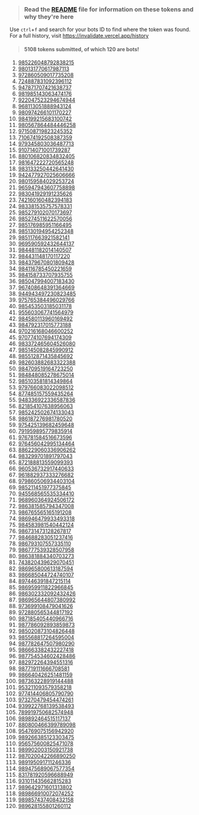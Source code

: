 >### Read the [README](https://github.com/SammyWhamy/invalidate-tokens/blob/main/README.md) file for information on these tokens and why they're here
Use `ctrl`+`f` and search for your bots ID to find where the token was found.  
 For a full history, visit https://invalidate.vercel.app/history  
>#### 5108 tokens submitted, of which 120 are bots!
  
1. [985226048792838215](https://invalidate.vercel.app/history/id/985226048792838215)
2. [980131770617987113](https://invalidate.vercel.app/history/id/980131770617987113)
3. [972860509017735208](https://invalidate.vercel.app/history/id/972860509017735208)
4. [724887831092396112](https://invalidate.vercel.app/history/id/724887831092396112)
5. [947871707421638737](https://invalidate.vercel.app/history/id/947871707421638737)
6. [981985143063474176](https://invalidate.vercel.app/history/id/981985143063474176)
7. [922047523294674944](https://invalidate.vercel.app/history/id/922047523294674944)
8. [968113051888943124](https://invalidate.vercel.app/history/id/968113051888943124)
9. [980974266101170227](https://invalidate.vercel.app/history/id/980974266101170227)
10. [984199215683100742](https://invalidate.vercel.app/history/id/984199215683100742)
11. [980567864484446258](https://invalidate.vercel.app/history/id/980567864484446258)
12. [971508719823245352](https://invalidate.vercel.app/history/id/971508719823245352)
13. [710674192508387359](https://invalidate.vercel.app/history/id/710674192508387359)
14. [979345803036487713](https://invalidate.vercel.app/history/id/979345803036487713)
15. [910714071001739287](https://invalidate.vercel.app/history/id/910714071001739287)
16. [880106820834832405](https://invalidate.vercel.app/history/id/880106820834832405)
17. [981647222720565248](https://invalidate.vercel.app/history/id/981647222720565248)
18. [983133250442641430](https://invalidate.vercel.app/history/id/983133250442641430)
19. [942477927025606666](https://invalidate.vercel.app/history/id/942477927025606666)
20. [980159584029253724](https://invalidate.vercel.app/history/id/980159584029253724)
21. [965947943607758898](https://invalidate.vercel.app/history/id/965947943607758898)
22. [983041929191235626](https://invalidate.vercel.app/history/id/983041929191235626)
23. [742160160482394183](https://invalidate.vercel.app/history/id/742160160482394183)
24. [983381535757578331](https://invalidate.vercel.app/history/id/983381535757578331)
25. [985279102070173697](https://invalidate.vercel.app/history/id/985279102070173697)
26. [985274511622570056](https://invalidate.vercel.app/history/id/985274511622570056)
27. [985176985951166495](https://invalidate.vercel.app/history/id/985176985951166495)
28. [985130194954252348](https://invalidate.vercel.app/history/id/985130194954252348)
29. [985117663921582141](https://invalidate.vercel.app/history/id/985117663921582141)
30. [969590592432644137](https://invalidate.vercel.app/history/id/969590592432644137)
31. [984481182014140507](https://invalidate.vercel.app/history/id/984481182014140507)
32. [984431148170117220](https://invalidate.vercel.app/history/id/984431148170117220)
33. [984379670801809428](https://invalidate.vercel.app/history/id/984379670801809428)
34. [984116785450221659](https://invalidate.vercel.app/history/id/984116785450221659)
35. [984158733707935755](https://invalidate.vercel.app/history/id/984158733707935755)
36. [985047994007183430](https://invalidate.vercel.app/history/id/985047994007183430)
37. [967408648391364669](https://invalidate.vercel.app/history/id/967408648391364669)
38. [944943497230823485](https://invalidate.vercel.app/history/id/944943497230823485)
39. [975765384496029766](https://invalidate.vercel.app/history/id/975765384496029766)
40. [985453503185031178](https://invalidate.vercel.app/history/id/985453503185031178)
41. [955603067741564979](https://invalidate.vercel.app/history/id/955603067741564979)
42. [984580113960169492](https://invalidate.vercel.app/history/id/984580113960169492)
43. [984792317015773188](https://invalidate.vercel.app/history/id/984792317015773188)
44. [970216168046600252](https://invalidate.vercel.app/history/id/970216168046600252)
45. [970774107694174309](https://invalidate.vercel.app/history/id/970774107694174309)
46. [983372465604526080](https://invalidate.vercel.app/history/id/983372465604526080)
47. [985145082845990912](https://invalidate.vercel.app/history/id/985145082845990912)
48. [985512871435845692](https://invalidate.vercel.app/history/id/985512871435845692)
49. [982603882683322388](https://invalidate.vercel.app/history/id/982603882683322388)
50. [984709519164723250](https://invalidate.vercel.app/history/id/984709519164723250)
51. [984848085278675014](https://invalidate.vercel.app/history/id/984848085278675014)
52. [985103581814349864](https://invalidate.vercel.app/history/id/985103581814349864)
53. [979766083022098512](https://invalidate.vercel.app/history/id/979766083022098512)
54. [877485157559435264](https://invalidate.vercel.app/history/id/877485157559435264)
55. [948336922336587836](https://invalidate.vercel.app/history/id/948336922336587836)
56. [821854107638956063](https://invalidate.vercel.app/history/id/821854107638956063)
57. [985242502674133043](https://invalidate.vercel.app/history/id/985242502674133043)
58. [986187276981780520](https://invalidate.vercel.app/history/id/986187276981780520)
59. [975425139682459648](https://invalidate.vercel.app/history/id/975425139682459648)
60. [791959895779835914](https://invalidate.vercel.app/history/id/791959895779835914)
61. [976781584516673596](https://invalidate.vercel.app/history/id/976781584516673596)
62. [976456042995134464](https://invalidate.vercel.app/history/id/976456042995134464)
63. [886229060336906262](https://invalidate.vercel.app/history/id/886229060336906262)
64. [983299701891797043](https://invalidate.vercel.app/history/id/983299701891797043)
65. [872188813559099393](https://invalidate.vercel.app/history/id/872188813559099393)
66. [960536732917440633](https://invalidate.vercel.app/history/id/960536732917440633)
67. [961882937333276682](https://invalidate.vercel.app/history/id/961882937333276682)
68. [979860506934403104](https://invalidate.vercel.app/history/id/979860506934403104)
69. [985211451977375845](https://invalidate.vercel.app/history/id/985211451977375845)
70. [945568565535334410](https://invalidate.vercel.app/history/id/945568565535334410)
71. [968960364924506172](https://invalidate.vercel.app/history/id/968960364924506172)
72. [986381585794347008](https://invalidate.vercel.app/history/id/986381585794347008)
73. [986765565165191208](https://invalidate.vercel.app/history/id/986765565165191208)
74. [986946479933493318](https://invalidate.vercel.app/history/id/986946479933493318)
75. [984583981540442124](https://invalidate.vercel.app/history/id/984583981540442124)
76. [986731473128267817](https://invalidate.vercel.app/history/id/986731473128267817)
77. [984688283051237416](https://invalidate.vercel.app/history/id/984688283051237416)
78. [986793107557335110](https://invalidate.vercel.app/history/id/986793107557335110)
79. [986777539328507958](https://invalidate.vercel.app/history/id/986777539328507958)
80. [986381884340703273](https://invalidate.vercel.app/history/id/986381884340703273)
81. [743820439629070451](https://invalidate.vercel.app/history/id/743820439629070451)
82. [986965800613187594](https://invalidate.vercel.app/history/id/986965800613187594)
83. [986685044724740107](https://invalidate.vercel.app/history/id/986685044724740107)
84. [897446391847215114](https://invalidate.vercel.app/history/id/897446391847215114)
85. [986959911822966845](https://invalidate.vercel.app/history/id/986959911822966845)
86. [986302332092432426](https://invalidate.vercel.app/history/id/986302332092432426)
87. [986965644807380992](https://invalidate.vercel.app/history/id/986965644807380992)
88. [973699108479041626](https://invalidate.vercel.app/history/id/973699108479041626)
89. [972880565344817192](https://invalidate.vercel.app/history/id/972880565344817192)
90. [987185405440966716](https://invalidate.vercel.app/history/id/987185405440966716)
91. [987786092893859873](https://invalidate.vercel.app/history/id/987786092893859873)
92. [985020873104826448](https://invalidate.vercel.app/history/id/985020873104826448)
93. [985568817264595004](https://invalidate.vercel.app/history/id/985568817264595004)
94. [987782647507980290](https://invalidate.vercel.app/history/id/987782647507980290)
95. [986663382432227418](https://invalidate.vercel.app/history/id/986663382432227418)
96. [987754534602428486](https://invalidate.vercel.app/history/id/987754534602428486)
97. [882972264394551316](https://invalidate.vercel.app/history/id/882972264394551316)
98. [987719111666708581](https://invalidate.vercel.app/history/id/987719111666708581)
99. [986640426251481159](https://invalidate.vercel.app/history/id/986640426251481159)
100. [987363228919144488](https://invalidate.vercel.app/history/id/987363228919144488)
101. [953211093579358218](https://invalidate.vercel.app/history/id/953211093579358218)
102. [977414406805790790](https://invalidate.vercel.app/history/id/977414406805790790)
103. [973270479454474261](https://invalidate.vercel.app/history/id/973270479454474261)
104. [939922768139538493](https://invalidate.vercel.app/history/id/939922768139538493)
105. [789919750682574948](https://invalidate.vercel.app/history/id/789919750682574948)
106. [989892464515117137](https://invalidate.vercel.app/history/id/989892464515117137)
107. [880800466399789098](https://invalidate.vercel.app/history/id/880800466399789098)
108. [954769075156942920](https://invalidate.vercel.app/history/id/954769075156942920)
109. [989266385123303475](https://invalidate.vercel.app/history/id/989266385123303475)
110. [956575600825471078](https://invalidate.vercel.app/history/id/956575600825471078)
111. [989902003150921738](https://invalidate.vercel.app/history/id/989902003150921738)
112. [987020042266890250](https://invalidate.vercel.app/history/id/987020042266890250)
113. [989195091711246336](https://invalidate.vercel.app/history/id/989195091711246336)
114. [989475689067577354](https://invalidate.vercel.app/history/id/989475689067577354)
115. [831781920596688949](https://invalidate.vercel.app/history/id/831781920596688949)
116. [931011435662815283](https://invalidate.vercel.app/history/id/931011435662815283)
117. [989642971601313802](https://invalidate.vercel.app/history/id/989642971601313802)
118. [989866910072074252](https://invalidate.vercel.app/history/id/989866910072074252)
119. [989857437408432158](https://invalidate.vercel.app/history/id/989857437408432158)
120. [989628155801260112](https://invalidate.vercel.app/history/id/989628155801260112)
  <!--
OTg1MjI2MDQ4NzkyODM4MjE1.G0atu5.Wp3lfUdh7O2CuqrlLBsnoFX5GwgrcO1EaFUpgo
OTgwMTMxNzcwNjE3OTg3MTEz.GI_8qR.PFspE9q9MHp1VH9j_Tkb8R_j4WHj_WfIf80L4M
OTcyODYwNTA5MDE3NzM1MjA4.G5g5YN.89nbJd1P1AuGp_LbAtyjKTVKDkozcktWwaHIuk
NzI0ODg3ODMxMDkyMzk2MTEy.XvGuZg.QEB7yO6leY96LjTTRwBZdP3lABw
OTQ3ODcxNzA3NDIxNjM4NzM3.GRhgt8.7W-AJFldUXTT1WXpm6w-C3NToJr8Bz4ehuDlXA
OTgxOTg1MTQzMDYzNDc0MTc2.GSU4kD.9bTjMExwtYvaDBIb2Vkxc_ooc-qWmkUcDigElI
ODc5NDAwNjgzOTk5MjE1Njk2.YSPLvw.fRGQrHAwcaKEsMzoTDYKIOWcTY4
OTUwNTgyNjEyNDQ2MDI3ODA3.YibBwQ.qVSZRN-aJLY5Fox4bNKvbFoO7k0
OTUzMjczNjQ5MTIzNzA4OTY4.YjCLoQ.6FoQU4JrGTUQoJ9XEDgHvQxl1Ek
OTU3NDYyMjUyNzM3NDE3MjE3.Yj_Otw.OtGqykJLXRHNXJO4khlsntg28gs
OTU3NDY5ODk3MzI2MTk4Nzk1.Yj_Qng.SWOhZOH5xwDNYDhuXaZbMpa4hcc
OTUwNDIxOTcwMDQ0OTg1MzY0.YiYr1g.2P8yNqSnzgvtON4pscpAvtJwoFQ
OTIyMDQ3NTIzMjk0Njc0OTQ0.Yb7xrA.E2HESebJbjl13x8mgKUsnfkJwDs
OTY4MTEzMDUxODg4OTQzMTI0.YmaHig.nyi7MstNpcntxuAX7PrJYvQR9Cs
OTgwOTc0MjY2MTAxMTcwMjI3.GW8U1n.9rXvhx_aWSjnnUmU2INm6w12inJR1jYaZ2rWJE
OTg0MTk5MjE1NjgzMTAwNzQy.GAFhrW.mTysU8Jy9loXSOAeYzQ5L7CE9iXgN7ZUD37nso
OTgwNTY3ODY0NDg0NDQ2MjU4.GDFa3q._tcbN3G4YoUwimWsEpfYt2uelQp8gDKW4Gnzcw
OTcxNTA4NzE5ODIzMjQ1MzUy.Gt1yfz.k1_vdXwS6ZElwwPXRAO_fshNHMLEt_l8Iiz1ik
NzEwNjc0MTkyNTA4Mzg3MzU5.Xr346w.7PPGPWekA9Kq7b532X3Fn9J5gZQ
OTc5MzQ1ODAzMDM2NDg3NzEz.GRM5Jw.mMDy0WWYsD6Rb5VXy7h2jWWIiPTunn1g_vNAOs
OTEwNzE0MDcxMDAxNzM5Mjg3.GEnbWy.9yAHWk-LtFc5h1f5_dQqorVSkGX3z9RhLlVO9A
ODgwMTA2ODIwODM0ODMyNDA1.YSZdWQ.NfwZ3d94D80AKG-Zfxb8gt_1nvI
OTgxNjQ3MjIyNzIwNTY1MjQ4.GCDigd.IVOjaWOwJCwdkBHk7xKi8cfORIVF9iyNyv1RFU
OTgzMTMzMjUwNDQyNjQxNDMw.GRQsp5.G26x6l_Dn5RqpU8ocH0JiOd0sffT_X2lBBlw04
OTQyNDc3OTI3MDI1NjA2NjY2.YglE-A.DOD1SlAxTa5MtftzuqKdO2jZSjg
OTgwMTU5NTg0MDI5MjUzNzI0.GKzXAv._N58c3c04xx3Z7TtSwMyAixm_kTnluyyritc8Q
OTY1OTQ3OTQzNjA3NzU4ODk4.GXhPy0.GEtYRianS9jVnqUqyFDvQNbUh3aak_45wKkwXY
OTgzMDQxOTI5MTkxMjM1NjI2.GXinm2.yT9hIeZ55x_z071nZN_1bRm7qjCz-gWdZH3EN8
NzQyMTYwMTYwNDgyMzk0MTgz.GRLXPM.vxA5x8-3HKSzHpAlmzQopDFHr53q-JRNYPTMAI
OTgzMzgxNTM1NzU3NTc4MzMx.GEsEDz.7IP4gbP4JgFReplm6r0BAWzFud9KidXXkDgZUU
OTg1Mjc5MTAyMDcwMTczNjk3.GvfqFa.eIzq7glZOQxbXrWTiz2y9id7PPGs9rx7KYAH2s
OTg1Mjc0NTExNjIyNTcwMDU2.GBenah.F4kJ8PiHbDYA48SrCRbq--NFEd7lUU5l8o1fyE
OTg1MTc2OTg1OTUxMTY2NDk1.GAikbo.MBKahY17JUkmO44q5scATpDRUb7ddmB1H_Hgh8
OTg1MTMwMTk0OTU0MjUyMzQ4.Gz6XLy.mtESgRNGLHhr-WZ3xWCrcAkEiq_c4stqjNRdzI
OTg1MTE3NjYzOTIxNTgyMTQx.GkEBen.MVNGcGRC7Xn5C0fP1egvwtK0wtHGKbxTd9IAfk
OTY5NTkwNTkyNDMyNjQ0MTM3.Ymvnmw.YnTcMkZCtPghQ7hry-tGygD4rYY
OTg0NDgxMTgyMDE0MTQwNTA3.GGSw2K.LAY15-z4ulovRc7Mmo9jev1ZoII9tYxgM0QgEQ
OTg0NDMxMTQ4MTcwMTE3MjIw.Gx_uMm.gDmqcXmQvgyoa8lb0TUS1qZirOtCOTs50pb9y4
OTg0Mzc5NjcwODAxODA5NDI4.GD68Ou.G5cMIXfP95ZuKXRSWYj1qu2H5GW5KRu3CwpycQ
OTg0MTE2Nzg1NDUwMjIxNjU5.GMgv8W.YmeFDcBu4tU49Dmg7Xz8WcJrQhc7XDIDaEE7Ts
OTg0MTU4NzMzNzA3OTM1NzU1.GdUidD.0VTqi-ygV04jB7uenY8-yk3UbTUgM5rz7QQu7M
OTg1MDQ3OTk0MDA3MTgzNDMw.GKi75Z.BuEyqsh1CiylF6n4l6hh7SaJexSCLUig79vSvE
OTY3NDA4NjQ4MzkxMzY0NjY5.YmP3gw.nIvD3Y_bJfN3g6LpqUf2JefBOtE
OTQ0OTQzNDk3MjMwODIzNDg1.YhI9NQ.y_Y81PaGBge4gPmkmW7hEOqx9gA
OTc1NzY1Mzg0NDk2MDI5NzY2.G4tt86.altKnd6bQ8-WH3gGxFK2uXel29qCBfHhhfWTJA
OTg1NDUzNTAzMTg1MDMxMTc4.Ghoqxs.pGRjDs_ajVeNarOrk6WDCGigis1KPQM8HNax7E
OTU1NjAzMDY3NzQxNTY0OTc5.YjkEtQ.IRCaDrd3I1BxDscaPCHgca5koPI
OTg0NTgwMTEzOTYwMTY5NDky.GBzOSJ.OCgRpecPV5A7wGbu8-HVFhnGjUGmfbI06ydDzQ
OTg0NzkyMzE3MDE1NzczMTg4.G0ThZu.GpH9d-7JQ0imI2qRocQlSz8K9rvuuY_UJE_unc
OTcwMjE2MTY4MDQ2NjAwMjUy.G7JKU3.G4GKHXigPPG2LrOzepzA2_f5qe_pNF_B9TMZB4
OTcwNzc0MTA3Njk0MTc0MzA5.Giq8rB.d7Q6G36DqKcJl2Zk6VwwPkQ2FQz3T0bS9fde4E
OTgzMzcyNDY1NjA0NTI2MDgw.G_fF-q.Ueku9uSUuMkLQiyMX3lGH-Wris5Ks9xvrA-6lM
OTg1MTQ1MDgyODQ1OTkwOTEy.GJu4U6.YoHTs6dCfHrpawlAseejovHN0Pfj47nO-anM7Y
OTg1NTEyODcxNDM1ODQ1Njky.GVO1HG.ResevSTSBm5GP3HvGVo4JWnzq5IwBy8jnJJtRU
OTgyNjAzODgyNjgzMzIyMzg4.GJJEyC.60dNlxU9u8p6uTDUA7UFPDzWV0CjKmIx39EFRg
OTg0NzA5NTE5MTY0NzIzMjUw.GCPvqh.MSs7TiJOXaaFQTK4ETQrqoxBkj1idzglgHDZ7M
OTg0ODQ4MDg1Mjc4Njc1MDE0.GwYWJY.8bIklxJ1MP7JFxj2p7ZiHXI7WAX_iO7P8qAzZw
OTg1MTAzNTgxODE0MzQ5ODY0.GI_N5G.DChrrbAhPBKHVYgnIDZ-drw9QVRW1i6Mxl0TiY
OTc5NzY2MDgzMDIyMDk4NTEy.GGEwN7.xKAr1e5Exxn5v55coWvb2Q1KpjzVHZ5gE5Nr3I
ODc3NDg1MTU3NTU5NDM1MjY0.YSNsKw.1OdTrw9FFQxTPn50Yrmcjtr5pCk
OTQ4MzM2OTIyMzM2NTg3ODM2.GTW4Jq.Kv9vhrTiScbFf_POWmd3bmKqD_T_y27jlQHoJ4
ODIxODU0MTA3NjM4OTU2MDYz.YFJ3uw.og3PSTNCCDeP3bsi8pM7oBDVj-E
OTg1MjQyNTAyNjc0MTMzMDQz.Gtowfn.pNUh7Bx_bg_BmsHhSpx0x0ZTAkEYWeacXud6zM
OTg2MTg3Mjc2OTgxNzgwNTIw.GSkhSW.ZT1Fq7orG7uI3LXdedvZ0SKuVzDkU-_zSh3_kc
OTc1NDI1MTM5NjgyNDU5NjQ4.G_NmXf.NtoSXLXQ89qvNO6IwvcK2HSzK4lbFcHSAvRm8o
NzkxOTU5ODk1Nzc5ODM1OTE0.GmlQI2.rQXrHLkipz98hJjZJIxdwtQKhIEHoOTOJh3v0g
OTc2NzgxNTg0NTE2NjczNTk2.G3wcNl.5wJPV5KznSoY8AVMn8NFimKU0OHUVyDfMJ1VDo
OTc2NDU2MDQyOTk1MTM0NDY0.GtmLFr.T7EcfaJUXKIr1dw7lEUaUmIxKvUpImUWgvHkrk
ODg2MjI5MDYwMzM2OTA2MjYy.YTyjIQ.iMMGfUr-71BELetfqYUVtxQuSoE
OTgzMjk5NzAxODkxNzk3MDQz.G3JPFl.q90MXd9ZD-BWdvQG1BZSIz5O4X87hyIoyT3j1k
ODcyMTg4ODEzNTU5MDk5Mzkz.Gcw45q.aiVuHuTVeVuNoqkWf1WUAHYryOWftyU0SIggFc
OTYwNTM2NzMyOTE3NDQwNjMz.GjDXVF.369kqKDYJcgXOdVT2QhRhUnimMbuxOdSXP3YK0
OTYxODgyOTM3MzMzMjc2Njgy.Yk_dSw.BZBvWcUORsqoKP0WHVczVa7SVik
OTc5ODYwNTA2OTM0NDAzMTA0.G7oZmU.dfoeSwy7KtfFcYzCP2WZ_yjnDHJabQTCo67ESM
OTg1MjExNDUxOTc3Mzc1ODQ1.GCMV0r.6YXn7p7Ftoq_H004Y6vXx_H8KUZRnIP88MTYaM
OTQ1NTY4NTY1NTM1MzM0NDEw.Gs4tiD.apbU-ELiCD2tryt41xyUXC7lfS4dLvfJoJ5q4w
OTY4OTYwMzY0OTI0NTA2MTcy.Gtfxoh.bNU0ZsKPtYd9Iun4QeJVCv9sQRrlyFUpvyLPtw
OTg2MzgxNTg1Nzk0MzQ3MDA4.Ge0Aof.b8WI94JMXzmxelvUGwVkwGOZjySeyU6ibBEQxE
OTg2NzY1NTY1MTY1MTkxMjA4.GQEkqq.NAX0xXTiSLkTQnrBOaFIQzNdVZZDiDfZ_WkNUA
OTg2OTQ2NDc5OTMzNDkzMzE4.GfQCiH.MjKc6ILBE-UzxccZWcT8QzhgNw7EKnWcmuBGtw
OTg0NTgzOTgxNTQwNDQyMTI0.GCFigt.4kFr3MYGQ9I8cGQAO-xyy1hVGLh_6XQSk3Xt4M
OTg2NzMxNDczMTI4MjY3ODE3.G8ZWDd.ZGYojbRbix5eR9CDA92OKkT4En43v9RlFaJljY
OTg0Njg4MjgzMDUxMjM3NDE2.GzyLs0.QATHTAdC35in6B2_sjG4sUsrl2EvWZeyyZOKQQ
OTg2NzkzMTA3NTU3MzM1MTEw.GgKQkl.hbgD_3kOvmGps_5nHhN-aIlwtvPMgJiDem0OsQ
OTg2Nzc3NTM5MzI4NTA3OTU4.GQpEki.iPExyPOpeTmWJclK_cCZo_fzY5ZX7HQF17ZvAw
OTg2MzgxODg0MzQwNzAzMjcz.GCx7xg.ws-26Syo4624rUpeFOr2gLVJqK3ZV3_ueYfDVM
NzQzODIwNDM5NjI5MDcwNDUx.GfvIYq.H-W4JIiiuXtWs21_YDn7crK1J5XqiumZdaINxc
OTg2OTY1ODAwNjEzMTg3NTk0.Gc_Sx-.gEJBNo4QASsbwTdJjCpKumvLv8gYm63a2P6ShY
OTg2Njg1MDQ0NzI0NzQwMTA3.GULZWf.NLEsUwUUw6qyWbi01Ml0aLc8ansEj5u7bnULCQ
ODk3NDQ2MzkxODQ3MjE1MTE0.Gpm9HA.jEwd-Az54XcLkUy0FIMRem51pjH5H6euQW2A1E
OTg2OTU5OTExODIyOTY2ODQ1.GpFrZk.B2yUQDfJ4r-R13YZyYUQWQGVVJRFxKTqNjOx3M
OTg2MzAyMzMyMDkyNDMyNDI2.G60QEc.LkyFy4P4cNPf9TdvkvTN_X5ebPIafW8gpCTkFA
OTg2OTY1NjQ0ODA3MzgwOTky.GTAxqS.zSSSJ1ZSRJ1K99BeZr3KRamScjtis5NN_zhuRs
OTczNjk5MTA4NDc5MDQxNjI2.Gc5Leg.bBCNuKrgKGIXEo31haPVEMqUTA0qbF1i8yCdI0
OTcyODgwNTY1MzQ0ODE3MTky.GsKhuO.8cISt1k6_YFoKLKcZ7HIzhk8oeySzhfP6S_pFw
OTg3MTg1NDA1NDQwOTY2NzE2.G-UAe_.psGvG7SqaNtIDcHYwq0LrvOaRObPCFUDzHt8yc
OTg3MTg1NDA1NDQwOTY2NzE2.G8Xo9k.HEsNXDNNkcZmetMdqfrhc8B31QEyciMGjQ-ZOs
OTg3Nzg2MDkyODkzODU5ODcz.Gl59Wv.aFik4isM9JBQQINm36656gynPyPQq6eI-g2gOE
OTg1MDIwODczMTA0ODI2NDQ4.GmwxtL.bgBGP2hXmp2cUsrh04rUETFPBsAzGNnn6219y0
OTg1NTY4ODE3MjY0NTk1MDA0.GTUdjN.fzZfbHMrPiEFofjbwruUJ6TSsGielwNTrgxaLo
OTg3NzgyNjQ3NTA3OTgwMjkw.GCGMTj.o-KWg9Vx7xGL1qhLPwXT01G_WySSOy2d93fAAo
OTg2NjYzMzgyNDMyMjI3NDE4.G4Dp-u.TcB_91zBX96W1TXuCOQx2nd6B4fTXksYFzCVg8
OTg3NzU0NTM0NjAyNDI4NDg2.G8wmdH.f6-GEWZTyICSPjjCcA7MlJ-8KwPLJia4ORdQ4s
ODgyOTcyMjY0Mzk0NTUxMzE2.G-tAuq.rYZ45ExGvgmDiJFa01KMy2SmwZ792jGyUrWzBc
OTg3NzE5MTExNjY2NzA4NTgx.GQX1TC.wnZi8oc1-xdW7aAAf1lo3uUmUCpKze29ouu_8c
OTg2NjQwNDI2MjUxNDgxMTU5.GR3K2J.PWSxokk1eV_PZSKNESLyzlMP7Re38DV40qZxUo
OTg3MzYzMjI4OTE5MTQ0NDg4.G7mTTe.fPtYpcp2ImOZpTAVIURqb-6IKCG1aKDlvehwJM
OTUzMjExMDkzNTc5MzU4MjE4.YjBRAg.YYR2rh5Lc11dMYMT_PWpSIOga2Q
OTc3NDE0NDA2ODA1NzkwNzkw.GTAJMF.Z_QQODRB7s8T-4m3ku1_zR8pNaz1nt7SKJf8wk
OTQ2MDI5NTU4ODU4MTMzNTA0.YhYwsA.cdh-_HenWw7exb0NnvAlHSdZ0FE
OTQ2MDI5NTYwNjMyMzI0MTE2.YhYwsA.o3FRfjmeeRSdsukyvCP0GE93i6A
OTQ2MDI5NTYxMTE0NjY5MTM3.YhYwsQ.hCwNS-5TfxhRKnizbM6xvvSVbR0
OTQ2MDI5NTYzMzEyNDcyMTM0.YhYwsQ.IPFDtOhNzrSqTWJPjvxNeaeAn7Y
OTQ2MDI5NTYxNzIyODMwODQ4.YhYwsQ.tdsiMbeTuulhhS9sOt3DAMT8laA
OTQ2MDI5NTY0NDE5NzY4Mzky.YhYwsQ.nPrcBcYvHaSGEqkuWHXpjT2FijM
OTQ2MDI5NTY1OTMzOTE2MTYw.YhYwsg.2npTuVh5Dq3zr7ewYLkYAwAzllw
OTQ2MDI5NTYzNTgwOTE1Nzcy.YhYwsg.TyPUODLDMGrJKUeIXWP_2lSxpJI
OTQ2MDI5NTcyMTM3Mjg3Njkw.YhYwsw.S3Pf_bdiXGv-xM8TwQQawvtkrzY
OTQ2MDI5NTc2Mzg2MTUwNDEx.YhYwtA.df9sUMOPs0aSZBqxBXzXj6k32do
OTQ2MDI5NTc4MzIzOTE0ODEz.YhYwtA.NgP0xN03NaEfuzK3qrKzZaqi-Ww
OTQ2MDI5NTc4NjUxMDU4MTc2.YhYwtQ.VTjUQirrXVGt239B1JFD8kPfJFA
OTQ2MDI5NTc5NjY2MDkyMDkz.YhYwtQ.QfIAjBn8vyyEajZtFfsOQWXzaak
OTQ2MDI5NTgwOTQ5NTMyNzEz.YhYwtQ.zBuOREsdmV29r7oBSICjzlfniGc
OTQ2MDI5NTgyMzEyNjg5Njg0.YhYwtQ.Hna8rP02bS9dDUDIfcwfG8cOfpg
OTQ2MDI5NTgyMjE2MjEyNTUz.YhYwtQ.HmPWgtXKohDNT_uv4OpOVBGhN3A
OTQ2MDI5NTgwNzc3NTUzOTQy.YhYwtQ.MWDxw-7XG3trvUoIO83bx6folyA
OTQ2MDI5NTg3MTY5NjgxNDE4.YhYwtg.UIl8hhfUpzi75s254XlSiZDjq0s
OTQ2MDI5NTg1NTMzOTA2OTQ0.YhYwtg.7GmkfvtZ4zyJV1pIqFbkC6gFFlI
OTQ2MDI5NTg3ODAzMDIxMzUy.YhYwtw.yS61pc5RzziM8M-Sggwz-zohFVg
OTQ2MDI5NTg3NTgwNzM5NjU2.YhYwtw.8JUp0X0E2MZVczPJ2fMYDNnBhhc
OTQ2MDI5NTkxMzAxMDc0OTU0.YhYwtw.GWrsnjlqgXatJpXnao7cdxUuSyo
OTQ2MDI5NTkwOTExMDA4Nzg4.YhYwuA.ibSr48QBDuQ1WSPJp_CZoTE3JZY
OTQ2MDI5NTkzMDkyMDUwOTU0.YhYwuA.bAR_zVQ1gB5r0DxtIG-Y9_004qA
OTQ2MDI5NTk2OTQ2NjA0MDgy.YhYwuQ.xc5zWp33KYv_0hYcPUdG40JvKqg
OTQ2MDI5NTk3MjMxODIwOTIw.YhYwuQ.8L27DDkwpOgliFKxb4Y8X7KRd7g
OTQ2MDI5NjAzODQyMDUyMTc4.YhYwug.vKe8mFGWTrZDJQE0pqpds6nqbPM
OTQ2MDI5NjA0NjM0Nzg3OTEy.YhYwuw.oFDB2bxm--lt0amKfIH-830oHg8
OTQ2MDI5NjA2MDk4NTc5NTY3.YhYwuw.6d_CAcsVsx66btFcAIDLb-s_jEQ
OTQ2MDI5NjA2ODAzMjE4NDUy.YhYwuw.PzlU_tE82peE9F-gfePGI7031T0
OTQ2MDI5NjA3NTcwNzk2NTY2.YhYwuw.GEiMvEn8SSq0gfkWYlOwMZ0SH8Q
OTQ2MDI5NjA5Mjk0NjQzMjIx.YhYwvA.qAWaeHBQ07UVjPLmWafct7_avKo
OTQ2MDI5NjA3ODE4MjQ4MjMy.YhYwuw.hRvVQpfJvghxojuD-gtbHsFcbAk
OTQ2MDI5NjE0NTUwMTAyMDY3.YhYwvQ.mHUfZooIK74LM1pkeM3hklrJqaw
OTQ2MDI5NjE4Njk0MDg2NzM2.YhYwvg.qx6cS6wF3CL2AEZ2iX3VQfZcmak
OTQ2MDI5NjE3ODMwMDQ3NzY0.YhYwvg.g1bkKli7FS1IsdvGXJR-0AVBX-4
OTQ2MDI5NjE3MjA1MDg4Mjg3.YhYwvg.Tn-fpnxiGcJ_KSkqDcBzMNprMoA
OTQ2MDI5NjIwNDM0Njk4MzUw.YhYwvg.EwtXrf_2bm_ojTIL6xOv3rHuJNY
OTQ2MDI5NjIwNzc4NjM1MzM1.YhYwvw.sC0mhnAhaoP5uU9VaawWXj_WzJM
OTQ2MDI5NjI1ODUzNzU5NDg4.YhYwwA.G-HD1aTbTG483ORyQPmk_iNyTDc
OTQ2MDI5NjI5MTA4NTIzMDc4.YhYwwQ.jUY4tyYAquJunD2rcCxxEZtKaOE
OTQ2MDI5NjM0ODAwMjIyMjA4.YhYwwg.YVYLBgSGKZUu1lWP3qB6pvB1MLc
OTQ2MDI5NjMxMjA5ODY5MzEy.YhYwwg.W832d3jAvL-jwMy-N-pG0Ap_SAk
OTQ2MDI5NjQxMjUxMDI5MDEy.YhYwxA.e9hS1wTx6pRE53ujUhYWNtGyV1I
OTQ2MDI5NjQyMDM5NTU4MTg1.YhYwxA.Uie9r-ciMDKZQGAPtt7wyGf0rnA
OTQ2MDI5NjQzMTcyMDQ4OTI2.YhYwxA.Zt7m3MiCE4V8FdXU1mrD4gkZscI
OTQ2MDI5NjQ3ODY5NjYxMTg1.YhYwxQ.oP0rRLgrn3Kt_JHqLS38m5Xe39M
OTQ2MDI5NjQ5NjAxODk2NTE4.YhYwxg.Us8pjFjgSltXQ2K9yPlhNVq9YWs
OTQ2MDI5NjU0Mzc5MjI5MjA0.YhYwxw.AHUsWoZycrXvxl_1SB80Hx3FOXs
OTQ2MDI5NjU3ODEwMTY5ODU3.YhYwxw.n7fU3PA4yg_gWy4avzpXltcadwI
OTQ2MDI5NjU5NzE4NTcwMDA0.YhYwyA.I3AJrlq-02YmpBnhWDtIsNF0dlk
OTQ2MDI5NjYwNDM1Nzg3Nzg4.YhYwyA.0osJvNuxUYLOoUHRvr5k9BWgZns
OTQ2MDI5NjYxNjM5NTUzMDI0.YhYwyA.9yTSNnUZP7Ra30N55EMnIJk2lqo
OTQ2MDI5NjYxNzU3MDEwMDIx.YhYwyA.y_G8QdgmyD6XNZwYuro5wRCdASM
OTQ2MDI5NjY3MzA2MDcwMDU4.YhYwyg.7ZY_d0hFQwRNb9LMp0kuT1WEQB8
OTQ2MDI5Njc0NzA5MDAwMjQy.YhYwyw.Pjc-ChxLSrqCeJId3JwA4vZiOXE
OTQ2MDI5Njc1MzYzMzM2Mjcy.YhYwzA.2ESTuqua2iaV8cvJiBgEH87Ssr0
OTQ2MDI5Njc2NDI0NDgyODI2.YhYwzA.K-Hl_88-Lch2zd93bxroMfm9Lqg
OTQ2MDI5Njc1OTAwMTkwNzIy.YhYwzA.X88hlaNRNeAi-WdkhREIGffNro8
OTQ2MDI5Njc4NjIyMjk0MDM3.YhYwzA.bmGNqbsTwdqeL_hRxrg_quPGxYo
OTQ2MDI5Njc4ODk5MTA1ODQz.YhYwzA.3tm5TcFvsaMBnQ7OY9cBFS6v7bw
OTQ2MDI5Njc3MzY4MTkzMDU1.YhYwzA.55wF0tJBrtbDXOPdvBx1tyDPQYM
OTQ2MDI5NjgxMDQ2NjA1OTE1.YhYwzQ.oSm8IL2Kvm3QL6dWXGB915_kgEQ
OTQ2MDI5Njg2ODA5NTU5MDYw.YhYwzg.M51cE1lJmvwKr9690AC_uEVXSXE
OTQ2MDI5NjkwMjU3MzAxNTE1.YhYwzw.0JmIKerW9A0MWx24s4CE7sXMwKQ
OTQ2MDI5NjkxMjUxMzQzMzcw.YhYwzw.YVmXsrY-zF6zN_SiFYlO0CxzWns
OTQ2MDI5NjkxMDM3NDQ2MjM0.YhYw0A.1siCXtUBsn3cLmgwr_Danuwxmf4
OTQ2MDI5NjkyODA3NDIxOTgy.YhYw0A.Pkr9jQfSwAZfAXR9zVAXQrhuq0E
OTQ2MDI5NjkyNTUxNTYxMjQ3.YhYw0A.xhnyqGnwIMU689AEZIyTSIA_TN8
OTQ2MDI5Njk2Mzc2Nzk5MjMy.YhYw0Q.iKtuoixwZoqXox_UL8JQh9N_Ecg
OTQ2MDI5Njk0Njk5MDY1MzU1.YhYw0Q.9mvX-QSwQlrjZzwCB74CDNXfNEE
OTQ2MDI5Njk2NzgzNjM4NjE5.YhYw0Q.3qigPuyg_fACH-YM8-am6y7XsaA
OTQ2MDI5Njk4MTIxNjI1NjIw.YhYw0Q.dum3KTaL2snCLgiKnZgfKKDAXsE
OTQ2MDI5Njk4MjQzMjUyMjc0.YhYw0Q.pcEOtdzKF8fIUxgJoTVcsjT5k2o
OTQ2MDI5NzAyODkwNTQ5MjQ4.YhYw0g.LpCiLZrBv2s6VZ0HiLjSPD07GOA
OTQ2MDI5NzAzNDQ0MTcyODUw.YhYw0g.7o5FSSgapgXnpi7wYYL0l-f33z4
OTQ2MDI5NzA5NTE3NTI1MDUy.YhYw0w.p1FBmE0f2Y0KE3VJGCPaXuh8zHM
OTQ2MDI5NzA5ODQ0NzAxMjc1.YhYw1A.1KIfvQaOaBGudjuTm4wseB1jNGo
OTQ2MDI5NzA4NjE1NzQ5Njcy.YhYw1A.qtbwG4VxRLbNEMsMWHqfOyjupyQ
OTQ2MDI5NzE2MDM1NTAyMTMw.YhYw1Q.Vp_58KzA5J-Hut_Bs3oDIl_6gSE
OTQ2MDI5NzE0MjI3NzM2NjI2.YhYw1Q.Zv_Oa3l2C8n0Xtndc1eK7rRFlGg
OTQ2MDI5NzE3MTEzNDM0MjEy.YhYw1Q.Hq6uPeC2N73jOOhuFAh99GOUNak
OTQ2MDI5NzE2NTYzOTU5ODE4.YhYw1Q.w94IU9Lg0dhjkxyO1q4O0ccFABg
OTQ2MDI5NzIyNjMzMTQyMzIz.YhYw1w.hwFwe-lVCCFPh4JxLRNW1pUF04I
OTQ2MDI5NzI1NzYyMDYwMzU4.YhYw1w.OvxW6TXzlVe9hbZGwdkCsu0v7iA
OTQ2MDI5NzI2MDE3OTQxNTM0.YhYw2A.-Pi266HpK6nNj8hxHuPgIxQXWwo
OTQ2MDI5NzI0MzkwNTM5MzM0.YhYw1w.JG1eDFNIpJ5hkRID3cZaQs4ha7s
OTQ2MDI5NzI4NzYwOTg3Njg4.YhYw2A.8N9t79iiRMKilZjcbRX9Nv2HAkM
OTQ2MDI5NzMyMzcyMzA3OTk4.YhYw2Q.Tq_bll7dTUQfr4t5a0pAuzD_3J8
OTQ2MDI5NzM1MjAzNDQ2Nzg1.YhYw2g.TfFtKoxc3hp-vLU1BuLrry_scrM
OTQ2MDI5NzM4MTAxNzI3MjQz.YhYw2g.2_-IIPYoMBxchlSghhS5VbjY8Vo
OTQ2MDI5NzQyNjAyMjE5NTQx.YhYw3A.CQ1Ahjti78vRSU_wQcUWYvQ3UKU
OTQ2MDI5NzQ4NDY1ODU2NjAy.YhYw3Q.qYPwVqqTFSTXTqyyBsQHrjdlSzw
OTQ2MDI5NzUyMTA2NDkxOTA1.YhYw3g.KxKkFEuP8vptRg52D_7RdYQSPag
OTQ2MDI5NzYwMjY4NjAzNDUy.YhYw4A.Adg6a7p7biGzEi1gvPWDIWuo66s
OTQ2MDI5NzU5ODI4MjA1NTg5.YhYw4A.Z4E4uyjrgROv4z8PSEIrImRlHKA
OTQ2MDI5NzYyODM1NTE3NDUw.YhYw4A.1DrLyBD_av9Qa0eGlqmtu_wKuGs
OTQ2MDI5NzczMjAzODQxMDc2.YhYw4w.TLLwg_iRRvjoMPk0Ua41ldbYJb4
OTQ2MDI5NzgwNjUyOTE2Nzk2.YhYw5Q.VU_0QN_i23V8JiZ3b9Cf5gP5usQ
OTQ2MDI5Nzg2OTEwODE4MzE0.YhYw5g.IMSDznLVlL1K649r0AWYzc1MOC8
OTQ2MDI5Nzk0OTkzMjcwODc4.YhYw6Q.B2L4erGa1ElrrAh1yDkRWc83VWE
OTQ2MDI5ODA0MjUwMDc5Mjg1.YhYw6g.r_Z7rqZhXY1Kwm9dS1Tm-kcKSVw
OTQ2MDI5ODA4NzIxMjIzNzQx.YhYw6w.dqXcEXq6TstpI8f3BmqwcVbNYPA
OTQ2MDI5ODI0NTQyMTIyMDU3.YhYw7w.17NhlejWElESr-7l2AYJkVlCgVY
OTQ2MDI5ODI1OTE3ODc4MzYy.YhYw8A.KroIK7OK0_YpgzKD5c4rZrJKVgI
OTQ2MDI5ODI4MjcwODc0NjQ0.YhYw8A.RxEKYYgzrT9QuKP_07i95PLVzS8
OTQ2MDI5ODQ3Njk4ODg2NzA5.YhYw9Q.2tYvywSI1tJXXzMISbM5K8i-ys8
OTQ2MDI5ODYyMDU1OTc3MDAx.YhYw-Q.eUYN-J2Yl6dxXrTF9MvAwT4EejA
OTQ2MDI5ODY3NDA3OTEyOTkw.YhYw-Q.zvBJ-h59IjYVD8nBVG67FhukEYs
OTQ2MDI5ODY4OTA5NDg2MTMw.YhYw-Q.mMSRYAM_NRb99Z_NkXaCTno2Gok
OTQ2MDI5ODY4NDQ4MDk2Mjg2.YhYw-g.YW5cocjVObKKRijroXExYJJnXtI
OTQ2MDI5ODY3OTA3MDUxNTcw.YhYw-g.4ga7fs_5dd1i1WgHEiL83THsOfY
OTQ2MDI5ODcwMDgzODk1MzM3.YhYw-g.z-5VTH7D9lcaf4YiD7ZBKY-Z9W0
OTQ2MDI5ODcwNjA4MTcxMDU5.YhYw-g.iDYLqAWN5AmmRUjsv4LeryX_u2c
OTQ2MDI5ODcyMDQ2ODIxMzc2.YhYw-g.1T7WFg-_3ryBp82RaPPmVXP5AVk
OTQ2MDI5ODc4NzQ5MzMxNTA2.YhYw_A.a5zOwGMNL4qJa1H048Rgzd689aY
OTQ2MDI5ODc4NzkxMjU4MTQy.YhYw_A.hnf0pZdzbOfCxi7FxrvYUJB4H_o
OTQ2MDI5ODgyMzE0NDg1ODEw.YhYw_Q.34dVplx6UdREBjmimXONUd9yFs4
OTQ2MDI5ODgzMTkxMDY2NjU0.YhYw_Q.WA0o3eFS46bmk7Kq9k1uYxYabic
OTQ2MDI5ODkyNzY2Njg3MjQz.YhYxAA.oj9o9CDnEACZ4e0iU3Pk9NAl-I8
OTQ2MDI5ODk3NDg1MjcxMDYx.YhYxAQ.NkQGL1m4ZmPKIHwKagSx_rA3AEU
OTQ2MDI5ODk5OTA5NTk1MTQ2.YhYxAQ.EyqcpP8Kmx3hyiy8E7TBAL605oA
OTQ2MDI5ODk2ODM5MzQ4MjY2.YhYxAQ.shs1RYDNSLDzQk6BV5dY-qcarW4
OTQ2MDI5OTAxMjU1OTM4MDQ4.YhYxAg.MjePTWSV9cEhtkQ-gSmcl6IbDTk
OTQ2MDI5OTAwMjY2MDk0NjAy.YhYxAg.Sf4CyWi75IT7r9nLOU3dqcE_yIY
OTQ2MDI5OTA1MjQ4OTE1NDg4.YhYxAw.S0975HLO53SwT9g6KoocCMHZpRw
OTQ2MDI5OTEwNjg0NzUzOTMw.YhYxBA.qVTQKQyXDPfiKu7nj7JD0oN-iZs
OTQ2MDI5OTA4MTU5NzkxMTM0.YhYxBA.l-AEfIEl5J-yZZv6u3VHwEd8uv8
OTQ2MDI5OTExODA0NjA4NTUz.YhYxBA.rRO1X9JTLvq2E6s45vqe7U01yn8
OTQ2MDI5OTIzOTU5NzA1NjQw.YhYxBw.gg-zJoIyIIcatb-7zWYTjAhdm54
OTQ2MDI5OTI1MjkzNTE0ODAz.YhYxBw.KgNHHTafANonptlCGKY9ZLUJoVE
OTQ2MDI5OTI5OTU3NTgwODcx.YhYxCA.vu35Up1Gifaz90NyqN_ryNyU_uw
OTQ2MDI5OTMxMjk5NzMzNTY1.YhYxCQ.Ku8rbqfOxxipsmVbfg4dONyHlF8
OTQ2MDI5OTMyMjk3OTk4NDA3.YhYxCg.4gtCtqzmaMjvu2XN-sVooSR58kE
OTQ2MDI5OTMzMjcxMDgxMDIw.YhYxCg.gANg2773_UMccC94ln4RuLeRyDU
OTQ2MDI5OTQ0MzczMzgzMjQ5.YhYxDA._92_jH4oZsgcoZ4qBr8q3drAbK4
OTQ2MDI5OTQ2NTI1MDg1NzQ3.YhYxDA.zpKeq_xWX26h2aTeB9tMdY4rEMs
OTQ2MDI5OTQ4NDgzODI1NzQ1.YhYxDQ.EmoqLO9h5wjO1fbOvlkH9VWvuFU
OTQ2MDI5OTU0NjU3ODM3MDg2.YhYxDg.aTJvk3UmRUTJqowZJw1fubrnjxE
OTQ2MDI5OTcwMjc3NDAwNjI3.YhYxEg.5b9fIRhJSUqgPLZFZ49LIB_fVq8
OTQ2MDI5OTc3Njc2MTY5Mjk3.YhYxFA.lCb4-fC_Vn_uoCMlW4sjm9Gf8R0
OTQ2MDI5OTgzNzQ5NTM3ODcy.YhYxFQ.rt_KkdPAh10Q0cTn6cUbt0McezM
OTQ2MDI5OTk0NzM4NTgxNTA0.YhYxGA.6hhllkVVx4JZtA8TSVaJ4cawZ0o
OTQ2MDMwMDAzNDEyNDI2ODEz.YhYxGg._kwSBlKK1-NP8dKSiqGnHNTqqmk
OTQ2MDMwMDA1NzUyODU2NTk2.YhYxGg.1wQAVVCwHN4qoYHxmU8o-l4QaBs
OTQ2MDMwMDE5OTg4Mjk1NzMw.YhYxHg.eEQHI-srp1h4_lC1gymhGzn2OMU
OTQ2MDMwMDIwMDc2Mzg4MzYy.YhYxHg.NIHzNwWdJ3p4-0lDM2cB-Ul_Bao
OTQ2MDMwMDIxNzE2MzY1MzUz.YhYxHg.AjX9mksEbQLnBYURIusi1W0EF-Q
OTQ2MDMwMDI3MDgwODcxOTk2.YhYxIA.3CUqWECH8nlddAVDGR0Pf5r58AE
OTQ2MDMwMDI5NTg0ODU5MTM2.YhYxIQ.K466oWyo151L8jA0HV-GiBJSXaQ
OTQ2MDMwMDMxMTk5NjgyNTgw.YhYxIQ.vDlXloMCW7z_xiAPFNIh4A-bsVE
OTQ2MDMwMDYyMjUwMTE1MTIz.YhYxKA.BqJWbRdNNKjiJab-UeHc0TSaB-8
OTQ2MDMwMDc2NzYyMzk4ODMz.YhYxKw.pXQxlPbjZk_Zgg1pUyPZFPCYCGI
OTQ2MDMwMDc5ODUzNjAwODU5.YhYxLA.X-ZVXCMbN0iZVfOd0WDQ1Y5lG_Q
OTQ2MDMwMDg3NDYyMDc2NDM2.YhYxLg.oNjB45KNMIy6ZMmXw5H2lnaJtU0
OTQ2MDMwMDkxNjg1NzUyODMy.YhYxLw.UNoQfDda-aXYTOkjTkhBk-dINE0
OTQ2MDMwMDk3NjMzMjc1OTc2.YhYxMA.vhXONM9L16Bglglu6z6SExlOugw
OTQ2MDMwMTAxOTkxMTU3NzYx.YhYxMQ.XRMY20DwapcYShMWmvCVfLJrVGo
OTQ2MDMwMTMwMDI1ODY5MzQy.YhYxOA.orRc6uyshmc4Fa79VX6vRtNGlis
OTQ2MDMwMTY0MzQ3ODYzMDgx.YhYxQA.jbrBMnBvafucO-FsdaTD3ePGXjY
OTQ2MDMwMTc1MTIzMDE3ODMw.YhYxQw.CZCfOpTMAJDV1V4Vz0_ZHP_NllE
OTQ2MDMwMTg5MTk5MTA2MTA4.YhYxRw.W_krec9HzjdueKD7CQMpCAOGO_Q
OTQ2MDMwMjMzNzg0NTgyMjI0.YhYxUQ.CxW7VBStbSLCeOfouEXmuGcT6TQ
OTQ2MDMwNDYzNTM1OTY4Mjc2.YhYxhw.lLmvJT3xuNqHxQkwd-ZKV7YGdwU
OTQ2MDMwNDc5Mzg2MjMwODQ0.YhYxiw.VZupQBEU4_FpA2hxST8YvuyHQeE
OTQ2MDMwNDk2MTg0NDI2NTA3.YhYxjw.-v2XF_F5VRnNmHGpFqUUGoT0YDQ
OTQ2MDMwNDk2NTgyODg5NTMy.YhYxjw.W59NdRkCMnHenT7XuLmUhILi-Ac
OTQ2MDMwNDk0MDkxNDY0NzA0.YhYxkA.3ocKJSNYzDt_aoVwrfvPA226wH8
OTQ2MDMwNDk1OTc0Njg2NzMw.YhYxkA.FqwKq6B5Kk0jSQWOF19j5B0-trQ
OTQ2MDMwNDk4NTUwMDIyMTU0.YhYxkA.brNiN-HZu2tVyZDzZOXwOakgvN4
OTQ2MDMwNDk5ODM3NjQ0ODQx.YhYxkA.bd80mU8uP9GvDFKkI_JhBTmd6Fk
OTQ2MDMwNDk4NzUxMzQwNTU0.YhYxkA.0QAiOn-9gJI4XD8ahkrLAroaug4
OTQ2MDMwNDk5NTMxNDY0NzY2.YhYxkA.8xAJlCDwJKJpsusKqAk-2gHmpEg
OTQ2MDMwNDk2ODM0NTM5NTIx.YhYxkA.nZ5SqH5AuT8Xi2YITQpMT_uXTLw
OTQ2MDMwNDk4OTE0OTAyMTE3.YhYxkA.6YibZxd5fJ3MrQPKojN9ba7Q9xM
OTQ2MDMwNTAwMTk4MzU0OTQ0.YhYxkA.P6WU27Z8Q_cuJ3yRytA-ZZJX2_0
OTQ2MDMwNTAwNDU4NDA1ODg4.YhYxkA.lVrBpazXuXEpB6bW0R-OWG1CPt4
OTQ2MDMwNTAxMjQyNzUzMDk0.YhYxkA.wMgHI84Q0wa3F84RXwNyMxEkggI
OTQ2MDMwNDk3NDU1Mjk2NTky.YhYxkQ.Y_NUv161VRgF2Abo_lsc02jYxmI
OTQ2MDMwNTAxNDc3NjEzNTY4.YhYxkQ.sue86jevIXsrjlrJ5TWmOnVa6jA
OTQ2MDMwNTAxODA0NzczNDY2.YhYxkQ.BMdXiOYFXR6QtHa0CcmzlrOM7pQ
OTQ2MDMwNTAxMTk2NjExNjM0.YhYxkQ.Eay6kBwarqleU8OcIGty2ZhGsK0
OTQ2MDMwNTA1ODE0NTI4MDAw.YhYxkQ.FRFmHrd9DYUULhUH9GgTkSHQUSU
OTQ2MDMwNTA3MDMwODcyMTE0.YhYxkg.OzSCbPKkmkwe4ZWN-kLmMzXGaFc
OTQ2MDMwNTA3NzkwMDY1Njc1.YhYxkg.rab-c1W7M1ssasLAeS_lM9ttDbU
OTQ2MDMwNTA3MTc3NzAxMzc3.YhYxkg.Hk4m0ePyfQ4OPeRAITONm0E_iLk
OTQ2MDMwNTA2MTc5NDQ4ODk0.YhYxkg.e-TsBjexFiur4RNUACGzDrSVQ4Y
OTQ2MDMwNTEwMjMxMTQ2NTA3.YhYxkw.YdQ7wR3HOLbVCGrE3B6IrUuZeCA
OTQ2MDMwNTEyMjg2MzY3NzU1.YhYxkw.uHKEtqMDXGYdVFVSs9yxMpueYL8
OTQ2MDMwNTEzNjgzMDQ2NDcw.YhYxlA.geqeh9snZgQgJrieNNCAPinxG1o
OTQ2MDMwNTE0ODE1NTE2Njg0.YhYxlA.yPzWveaaEhyEDIEpfB_jHgrOuuk
OTQ2MDMwNTE0NjE4MzkyNTg3.YhYxlA.83h6JmxL9eQ0khnX0I0s1nyQGl0
OTQ2MDMwNTEwOTg2MTI1MzQy.YhYxlA.PaxzTWcIvnA_LSNz7IY1y13Nc1k
OTQ2MDMwNTE0ODU3NDQzMzY4.YhYxlA.4VFCQrJflIc3FDcGzlPr6GDtGfc
OTQ2MDMwNTE0OTg3NDg3Mjgz.YhYxlA.9MJLKfX9jKIxtgKsrqHksM66eIY
OTQ2MDMwNTE3NjE3MzE5OTU2.YhYxlA.HrNyTuK7doBT3GZ0EYv1tCRKliw
OTQ2MDMwNTIwNzMzNjg3ODU5.YhYxlQ.zT5f03kxPi8IVXR6w1nnd558iiw
OTQ2MDMwNTE5OTkxMjk2MDAw.YhYxlQ.9Dw0UTyFlf-hVZJWaihTmFEFB98
OTQ2MDMwNTIwMTg4NDExOTk4.YhYxlQ.mxhSE-XkKy8PsjgXNExeyxed_Lk
OTQ2MDMwNTIxNDk3MDUxMTU3.YhYxlQ.yxc1KcQxhnLFn3bbNRCLnTQomfI
OTQ2MDMwNTIxNzIzNTQzNTgz.YhYxlQ.Av4RIZBbMDBUIeg0qEVFa4yVa6w
OTQ2MDMwNTE5Mzc0NzE2OTQ5.YhYxlQ.gt96UwrOSSktDYtdBsYdhZM_UI8
OTQ2MDMwNTIyMjUyMDE3Njc0.YhYxlQ.ed08Yg6cPPHMr1oZq5GDRjteopQ
OTQ2MDMwNTIxMTAyNzY2MTEx.YhYxlQ.H7T8lpMWL0A5g7SGoakgWi_IS_8
OTQ2MDMwNTIwNzQ2MjU4NDcz.YhYxlQ.hi3dY_1JzhGuRHw22XxT5ZX_LgQ
OTQ2MDMwNTIyMDI5NzI3ODA1.YhYxlg.4qzyokbrw8W8DErmk_ljBdKGsAY
OTQ2MDMwNTI0MDE3ODMxOTk3.YhYxlg.Nc7NMOfZNJ80r-a9bJHidhCnKrM
OTQ2MDMwNTI0MTQzNjYxMDY2.YhYxlg.EgnuYrvmCq63_JDofiSDRHClT5I
OTQ2MDMwNTI2NzEwNTYyODc3.YhYxlg.wBolbY5TZsl2LVkG0zCK2uN7QXg
OTQ2MDMwNTI3MDU4NjczNjY1.YhYxlw.xqfJCRJEdABw-Pkb0G8NYt-G9kc
OTQ2MDMwNTI4NTkzODAxMjY3.YhYxlw.rMwATgfQrplWdRhINH2-5gQU2Sc
OTQ2MDMwNTI4MjkxNzk5MTAw.YhYxlw.-1xf7NCPcaoxVYso3A2nAvPmizs
OTQ2MDMwNTMwODE2NzcwMTI5.YhYxlw.KSTM85clw6SrQiz6JPgBQvAb-5Q
OTQ2MDMwNTI3NDI3ODAxMTEw.YhYxlw.B4UlJrO9hTG6wD7JpRnLdWL2T7o
OTQ2MDMwNTMwMjcxNTI2OTcy.YhYxlw.-rCBpUD5ly9LWg0Y2teSWu5RuwQ
OTQ2MDMwNTMwNTczNTAwNDU2.YhYxmA.Jd8MFUO4rKoUenHxmeLx7pB0x-s
OTQ2MDMwNTMxMjM2MjIwOTg4.YhYxmA.scWNNDO1xk5ZeZgz1pi1mUyauf4
OTQ2MDMwNTM1NjY5NTgzOTAy.YhYxmQ.X-g5f7LwCoj1ekwZlmrp7PH6014
OTQ2MDMwNTM2NjU5NDQzNzEy.YhYxmQ.PpamZaGtJbGh0vpbC7vLRWU92gc
OTQ2MDMwNTM2OTgyMzk2OTM4.YhYxmQ.0MCEHzuYRCv7qa70Py9vVzj1DR8
OTQ2MDMwNTM4MDc3MTE0NDA4.YhYxmQ.qa-VUHaT5BYcZIXvRm5tNsC6-B4
OTQ2MDMwNTQwOTQ2MDIyNDQw.YhYxmg.SwQU5DUrdP1TDizj9U0vqoqMY4Q
OTQ2MDMwNTQyOTY3Njc2OTI5.YhYxmw.akv_qAY-o6M-nZyRNufXKbQ2LPQ
OTQ2MDMwNTQ3NTI2OTA5OTcy.YhYxmw.g5pB2qPLJfQ1-MSAG0jBNEXqQYM
OTQ2MDMwNTQ3NzI0MDM4MjM0.YhYxmw.hDzLlZR7rny3UBKDdM8uJL11KgY
OTQ2MDMwNTQ2MDY3Mjg4MTI0.YhYxnA.C5NAC2eHP4sswfX5uYxn7WwDDow
OTQ2MDMwNTQ4MDE3NjIzMTAw.YhYxnA.embkOxoIQue-82ce2aVgCJDcdAQ
OTQ2MDMwNTQ1NzYxMDc5Mjk2.YhYxmw.U6ihReYxMhSkRMz1iI6_FFv4QJM
OTQ2MDMwNTQ3OTE2OTQ3NDk2.YhYxnA.oiAMeFnBIMDRYVhB8ZdYDK0S84U
OTQ2MDMwNTUxNzY3MzQ3MzAx.YhYxnQ.nuDm4C5Mm9Rb0KVy6N_0CaQSGj0
OTQ2MDMwNTUzMDA0NjQyMzI1.YhYxnQ.1qYaLPt73X2yMtMggVABp6qpImM
OTQ2MDMwNTU0Mzc2MTk2MTQ3.YhYxnQ.eALroDbHIZYHxL4pNKDSQm-UOck
OTQ2MDMwNTU1NDc1MTE2MDUy.YhYxnQ.MEEZqbcm8GLsU2JCKfSIM8tKS8Y
OTQ2MDMwNTU0NjY1NTk4OTg3.YhYxnQ.RqFHoPTVjsGpMs0_Ob3MBE8_nlk
OTQ2MDMwNTU2ODQ2NjI4OTM1.YhYxnQ.brKtbzHVWYRexEpiHlc1lJ2f--Y
OTQ2MDMwNTU0MDk5MzgwMzA0.YhYxng.kTYMKDFEjDIcIOSO0Cyanbcqbuc
OTQ2MDMwNTU3NzQ4NDA0Mjg0.YhYxng.eKhKqH1KPn6AilUk2rnp1vbIESU
OTQ2MDMwNTU1OTg2NzkyNDQ5.YhYxng.WRYW9IDIQBOWR7wfJN93T00Na2o
OTQ2MDMwNTU3NTQ3MDczNTc2.YhYxng.Ox21ZTIUc9MfZFTkp1xyBpVK5uc
OTQ2MDMwNTU3NjMwOTU5Njk4.YhYxng.0lZlycNBfYBbHJfIiKqPpTbcJa0
OTQ2MDMwNTU4ODkzNDU3NDY4.YhYxng.KZ772ArhVLdqTFX8UmUiiv0j3g8
OTQ2MDMwNTYwNzgwOTEwNjcz.YhYxnw.wpvRNDmbeXEAae_Vs7pg8Gg-gXo
OTQ2MDMwNTYxNzYyMzYxNDI0.YhYxnw.UUqA42s9nPNug1C4NqIq3DXkB7U
OTQ2MDMwNTYyNjkzNDg4Njcx.YhYxnw.Qc81HAbtPlIVA1QZ0KV46W3-HwA
OTQ2MDMwNTYxOTY3ODc4MjM1.YhYxnw.eDMizXMAHL4HHyP7rYH1LEemgOM
OTQ2MDMwNTY0MDE4ODkyODAx.YhYxnw.M_dr8WKUv1qy1VGcWcTdebuymC4
OTQ2MDMwNTYyMDg1MzI2OTE4.YhYxoA.B1zf1bCRFrI4jWx0sAa-rv-Z_7U
OTQ2MDMwNTY0MzYyODM4MTI4.YhYxoA.NkCChqpHE_KNIbfj5fhU3_lfBQ8
OTQ2MDMwNTY5MjI0MDI4MjIw.YhYxoA.NjEo3Km0eeS5UEILbNl8Y6BFdkc
OTQ2MDMwNTY3Mjg2MjQ3NDk2.YhYxoA.MhyFySZL1Lb9cwqtCnnlySHhfoY
OTQ2MDMwNTcyNjcxNzYyNDcy.YhYxoQ.HJ5mOkjXnJyefqZQ7ztHUbo7iPQ
OTQ2MDMwNTczOTIxNjYwOTQ4.YhYxog.63a891uQwBLDbj3KFkE5qoP5p1c
OTQ2MDMwNTczMjIxMTg3NjA0.YhYxog.ZZZ5xe38tnMw5O2Z8JwM_yHje7M
OTQ2MDMwNTc1Mjg4OTk1ODUw.YhYxog.u5QjlC58a2Gv_jLTRGgovhBThHE
OTQ2MDMwNTc1MzgxMjUwMDc4.YhYxog.O2Sk-Br4Txc196QP8gk12X7gNzg
OTQ2MDMwNTgwODY3NDMyNDcw.YhYxpA.xK_0-jdXymOyq0nd6yI7PrgOLZU
OTQ2MDMwNTgxODk1MDM2OTI4.YhYxpA.aSIEB7o8QWR7zhDokqGaTGtvoTg
OTQ2MDMwNTgyNDI3NzA1Mzc0.YhYxpA.6s_oVbD1YxD_sQA6_SyO_5jB4gg
OTQ2MDMwNTgxNDEyNjkyMDQ4.YhYxpQ.Jx0bLvCzuIisBM9Em7dvM7omTVM
OTQ2MDMwNTgzMTQ5MTA5Mjk5.YhYxpQ.wKsBrBCh43PyIU7XR1Vug8TiETg
OTQ2MDMwNTg2NDUwMDUxMTAz.YhYxpQ.T4lnaWWVo-C4qdE7ns2EXLVDJyI
OTQ2MDMwNTg0OTMxNzA0OTE0.YhYxpQ.gCdmMnQjHdo3O0ItLc656MzxbSw
OTQ2MDMwNTg3ODI5OTY0ODQw.YhYxpQ.8b-oV29bXVjs07G1y9cpCY-ILZE
OTQ2MDMwNTg2NzY4ODA1OTA4.YhYxpQ.m8cU14gCTvDR5PM9RRLMumsfBIA
OTQ2MDMwNTg1NDYwMTY2NjY2.YhYxpg.JGiOvpDP3inFLn0loOxLJH4jSqc
OTI1Nzk2MDU4NTI3ODM4MjI4.YdHsrg.qT2y4ZZ4s0XreR551pC3DkQLnIw
OTczMjcwNDc5NDU0NDc0MjYx.GtaaTC.RTLSb3NpH7xvD6fM5378mXktLgyYKI4W4ltrMk
OTQ2OTM1NDI2OTQ0NDgzMzQ5.Yhl8iA.rEPnx1RPu8BYbubADKkWzoZusGk
ODg5ODA2MDkxNzI1MjA5Njcw.YUmn6Q.hgWBAf4C59egmn7i8WTX2O50kq0
ODg5ODExMjk1NTY4ODA5OTk2.YUmstw.80Ebu4-3OjnPjwxvojFie9UZ4eY
ODk3NTcwODk2NzkxODY3NDY0.YWXm4Q.t1ABNOlBxhOIKpvNly93UPAJEMA
ODg5ODA3Mjg1OTQ4Mzk5NjI2.YUmoEA.0tVc0URAWeqqw6HULRr3rBinqgc
ODg5ODA2MzEzNDczODQzMjAw.YUmnSw.SO0USS5fSIV3_H4ycSWQ3He7iBg
ODg5ODE0Njc2ODE1Mzc2NDE0.YUmunQ.LE0Xy1-_O5K4HheaOd12z9N7izo
ODg5ODIwMzE0Mzc1MTg4NTEw.YUmzzg.-1bY0g2FFp3kn7Z9mvLWvZTjHQE
ODg5ODEwMjc1NjIzMTM3MzAx.YUmqjw.Z-JdjyfSaUyLnt-6wt0nYonq5ZU
ODkwMDc0OTgxMjI3MTg0MTg4.YUqg8w.Dr5nseklspo669Ic3EapwojgBV0
ODgyNzA4NTEzMDExNDA4OTI2.YS_Usw.TwWU07jx1ixDjCDFwaYQ1Mn_pWU
OTY2NjQ0MTA4NzgzNDExMjYy.YmEv2Q.lZDGRhVm26JtID06296TTHaYkyg
OTY2NTk3NzIyMjkzNTQ3MDM5.YmEuXw.hlRghDmbeHri-pcw1p_s7GYyuB8
OTY2NjQzMzQzNjY2ODcyMzYw.YmEvQQ.It6q9lilcnioYHIL8A6jumXHNKc
ODgyNjc4ODExNDE2NzI3NjI0.YS-4-A.dqfVckaBBN94zWF3h04oz_MmpRg
OTUwNzY1NTc2MDg1NzA4ODMw.YmEooA.BP_-2-Zf-nMf1JtG9VZ8N6dkSIw
ODgyNjc4MzU5MDEwNzM0MDgw.YS-4eg.oCvL1GptrbkVGKxKyhJFKw4o6qE
ODgyNjc4ODIwNjg2MTUxNzMw.YS-44g.42V4iGyHVp7F0JKrwuC67vc3sxg
ODgyNjc2OTU0Mjc1MzkzNTc2.YS-3JQ.9HrUyfgBV1IQLYROz9Gl32PLz4s
ODgyNjc1OTAzNDAwOTAyNjk2.YS-2IQ.JrPyz-iBC9hXpzW8pFOp9-Gn7Oo
ODgyNjc4NjU2MDkzMjU3NzM4.YS-4vQ.FtQOOSu9zaWGyMdM2UzGKg9FhXg
ODgyNjc2NTU1NTk0MjAzMjE2.YS-2tw.7Icd14tjkJSmAt_nLTQEybiHBfg
ODgyNjc2MDQ0MTA3MjE4OTk0.YS-2Ug.ZcOpBLpi6-pLOEXUL3_kW3Mf0rw
ODgyNjc2Mzc1ODA5NTc3MDAx.YS-2kQ.-m-KXkJ2HfZPpycbrNn3n8nKI6g
ODgyNjc3MDM5MTkzMjY4MjU0.YS-3RA._gnz94VNoC28yncrUee0F0-vBsg
ODgyNjc0NTYyMjQ3MDQxMTE2.YS-1UA.X1A6_xocAZBwPbOy1_rfgqkl2Ak
ODgyNjc1NjYyNDgwMDg0OTky.YS-17Q.UPoQ8rPnz8RTKfK1H4_OnkHzBKc
ODgyNjc2Mzc4MTgzNTY1MzUy.YS-2mw.WKGb9fygU2eopsstRVZaBld6l_E
ODgyNjc1ODE5MjY3MzY2OTUy.YS-2Cw.fcJ6rIbdpbg5hIbensMuwxGFhH0
ODgyNjc1MjY2MzQwNjU1MjY1.YS-1hQ.5RPVFnnJ2CtyfXAM0u1C5XEetbA
ODgyNjc0OTE2MDk1MzIwMTQ2.YS-1RQ.Nv0vvyE2onoSVuPS9jZlD4E0BZs
ODgyNjc0NjQzMjgxMDE0ODY1.YS-0-w.UI4SrP8e94wVJxYCC9dRYqdZpEY
ODgyNjc0MzAyMDc4NTcwNTY3.YS-0zw.GKY0jW3CNbQW6xEfQV0J6hpqf3w
ODgyNjc0NzMxMzc4MTU5Njg2.YS-1FA.ePtsxZ9bYAxCBgrCqyrBZ9XRiBc
ODgyNjc0MDk5Nzk1NjU2Nzc0.YS-0ww.bB3DGd-oo9cdeT_2-AHO7Cfk_Qw
ODgyNjczODc3NjczNzE3ODQw.YS-0Pw.Df6_t5h7K0MR-rdTJ7bOYAWZqcs
ODgyNjc0MDA0NDEyOTg5NTAx.YS-0aQ.0QC8MrdofLIG00AFQiwsX8opVIg
ODgyNjc0MjA5NTg5OTUyNTYz.YS-0wg.JeZFfg-XAYs1qUTuxj49ivoIG2o
ODgyNjczODI1NTYzNjg4OTYw.YS-0NQ.MsUWrEOj9XRi53T89iOJTHProfU
ODgyNjczOTE2NTI5NzQxODM1.YS-0Ww.X1i5l9-Q0Tt7RM1aHeTu0g2hWQU
ODgyNjc0MjQ1NTY0NTA2MTIy.YS-0vA.Te698VrkShiw4EMXN5NrVw8NLA4
ODgyNjczODEzNTA1MDc3Mjc5.YS-0Lw.Hn7uOoC3f3JIN2Fe9-a8XsD9fMA
ODgyNjczODIzNjU5NDgzMTY2.YS-0Ow.s4stTe14yS0mJsOu2-TkgChoEyw
ODkzMTEyNjQ5MjE3Mzc2MzA2.YVWuXQ.mqpFeLeF_zttYtcilAqQGTSmQGU
ODYwMjAzNTAwODg4NTIyNzk0.YN31KQ.S0944IHosXqRb5Fan26YRqdt9E0
OTM5MTc5Njc3MzAwNDI4ODcw.Yf1F1A.yvqm30YreAEN82PcWvBi7YAv6b4
OTM5MTc4ODUwNjkxMjE1Mzkw.Yf1E4g.6v_cIXYtLwsqmvOqIBTcDvSdSBk
OTM5MTc3NzI0NTkxODY1ODg2.Yf1EEg.v-AUE7aFVNDQN-WyeTrowXFZM54
OTM5MTgyODU2OTkzOTMxMzc0.Yf1IqQ.4mD1dg-o2XdOJWew2wISa-1XZJ4
OTM5MTgyMjUxNDc0ODEyOTU4.Yf1ISQ.v-akt2214kGBzJLmwzpd4jVuA0I
OTM5MTc5NjAyOTY4OTg5NzA4.Yf1FnA.t1ebZ3nhhJTpDa3Ezgw5E6ja1xQ
OTM5MTgxODQ1ODE0MzQ1NzY4.Yf1H-w.9kIrKO_3UTRoOtCL-kxgC6gB_Wk
OTM5MTgwNDE4NzYxMTAxMzQy.Yf1GYw.Wht3ovWuKcGqKuaU6zwJA19Lv-Q
OTM5MTc1MTc4OTU5NzQ5MTQw.Yf1BwA.xmhdyGduuVmEJ8KyEUkmtrHYvr8
OTM5MTc4NjQ2MDc2MjgwOTE0.Yf1FPQ.Vt1kVMupKB3jFEQS1tt4S6sl5SE
OTM5MTc5MDQwNTQyMTg3NTUw.Yf1FDg.tjJB29ybDOcR__Jba_kxS-X3Dqc
OTM5MTgwOTE5NjAyOTUwMjA0.Yf1G_Q.AkJEWttQfQSYqcVsAOB0QRO4aog
OTM5MTc5NjUwNTc4NTQyNjIy.Yf1Fng.Kxwge8R2sz0IPbd1hwpmoHnrkro
OTM5MTgwMjM3MjAyMjkyNzk3.Yf1Gmw.LfZrnuVpxpmBeeKu_rP7N4vmKUE
OTM5MTgwNDYxMDM5Njg1NjQz.Yf1Gdg.IGb1_rNRG23ZzcxtLC67YH0wZmk
OTM5MTgzNTg0NzAxNDY0NjA3.Yf1JUw.TBTer1OlMs8GpA_f_LqKw8twseI
OTM5MTgwMTIwOTYxMzI3MTE0.Yf1GGg.bNUKC-NNZu575JkEr1m3WX8lzPE
OTM5MTYyNjA4NTAwNjMzNjIw.Yf013g.8vurAhRwThT5wVyC46M4tiNhzr4
OTM5MTY2MjkwMTY0MjE5OTA0.Yf05Wg.Gc0myMzZePtXDVpzSe7jiGyCWDM
OTM5MTgxOTEyMzE1MDE5Mjg0.Yf1Hww.dh8d3XE9buQtDdLchUzRL0CMF0k
OTM5MTg0MzYzMjA2MjE3NzU4.Yf1KBQ.mfMjoMb14JeJMvwyLfauDLITZBM
OTM5MTgxMjg2Nzk3NDkyMjY2.Yf1HPw.7cSbpnu4jjkMwYieYOCRiB9Tq-Q
OTM5MTgzNDA4NzIxMDQ3NzIy.Yf1JKw.9KrYvVDq32p6w_JeXk8PzSnadWM
OTM5MTgyMTcwODM1MTM2NTQy.Yf1Inw.ogjXjPyV9ZrVMOA8dZNe6f3bR4k
OTM5MTgxMjk1ODQ4Nzk2MjIw.Yf1HKw.38uz3DkqcSaolJNMfGZVkFDt_VQ
OTM5MTg1MTIzOTk0MjcxNzc1.Yf1Kqg.pooO3wOk3XwKN-g4iu3cY2T4Zeg
OTM5MTgyMTA5OTQ2NDIxMzE5.Yf1ImQ.Tz3QTm2EMkHq1xdSWXoUFwQO_L4
OTM5MTgxMjI3NzAzOTI2OTI0.Yf1HFg.iGJBvA9Qe8tp1Kyo_rVQD8TCxm8
OTM5MTgwODExNzc1NzcwNjY0.Yf1Gqw.L8ZpbySNezDxaXZsAgzjH_nRGT4
OTM5MTgwMTAwMjU4MjQ2NzM4.Yf1GFw.K02IaTDBN99j9YKnZN7MgqrTO1Q
OTM5MTg1MTYzMjQwMzYxOTg1.Yf1Kuw.NClmG2bUQCDSE0Y1KhhJ1Vy6S3Y
OTM5MTg0Mzg0MDM5MzQ2MjA2.Yf1KOA.jdNFpJuH5bPXjU2i77UwW1WDDOg
OTM5OTIyNzY4MTM5NTM4NDkz.GhtWXU.-nNZHptYtxFuNCSSoBBlIWZss1dOtNeftV2JlU
OTM5MTgzOTI2ODYwMTkzNzk0.Yf1Jvg.kMIBZQMlXPShwNLIsRLQck6o7MQ
OTM5MTgyNjM5NTk0NzYyMjkx.Yf1IcQ.RLBLRfc-hfWGluBObVJydtI5fsI
OTM5MTgzODA5NjI1MTk4NjIy.Yf1JgA.qJbuCsI0v8rKsJLO-3KhN22XrMU
OTM5MTgyOTM0OTI0MDc5MTE1.Yf1Irg.xbcEWkmmnANPllVPcltLg_Ugzsw
OTM5MTc4ODg2Nzc0ODAwNDA0.Yf1FFw.TzJo_ERySWS1TtQvqtE5edNlfic
OTM5MTgwNDc5MTAwMzcwOTc0.Yf1GgA.Dyk6TCmF8gDkfLsDtQePmyltKok
OTM5MTg0NzQ0ODYyNzQ0NzM5.Yf1Kkw.NhU8nVqWLVs-Ps7XZQzZwlSTi0Q
OTM5MTg1Mjk4MDk1NjM2NTEw.Yf1K1w.kxIK9bDdiU8IBxBwf0UVeqZ0Obg
OTM5MTgyMDA5NzUyODk1NDk4.Yf1ISQ.GMxQaSuH0MhFGwv5nhQfiQ98z5I
OTM5MTg0NTI4NDE1NjcwMzYy.Yf1KMw.h9PaVuviUq073WoY3HSy4wa3v0E
OTM5MTgwODE0NTk4NTYxODAy.Yf1G7g.dRPvKYFwobDnqBfN8Mx0eit97WQ
OTM5MTg0NjQyOTI0MzQ3NDE0.Yf1KdQ.KABrVsEO-zKgDyXd8XjoU68eBhQ
OTM5MTg1NDM5OTAwODYwNDM3.Yf1LUA.8wTyeMUKyD1IdehNFdc7axh-zWI
OTM5MTcyMTg2MDM0NDMwMDIz.Yf0_EA.NEpsylSevKnB6nxzZGHfqqh9bYk
OTM5MTg3MDQ1NTM0OTQxMzA1.Yf1MmQ.ZtdnxIaELE7LvMLAuSZA_GSJQJQ
OTM5MTg1NDk2MTMzODg1OTYy.Yf1LZA.r3Tf7P_pptW-E_et-nIqs68AS-Q
OTM5MTg0Njc3OTM4NDA1NDM3.Yf1KYw.EuANQV8Pewq2piPtTba9SsBxxck
OTM5MTg1Mjg5OTI1MTE1OTk0.Yf1K9Q.ZtrDJ2kkLYVo_P-YhVLPjiA_sag
OTM5MTg1MjI1MTM5OTEyNzg0.Yf1KzA.TYHvmxRR3j9P8jl6g79C0fX8sek
OTM5MTg0NDE5NDg1NDE3NDgz.Yf1KGQ.5Z7mQfNMwNFz73uA67NYE2oTcWk
OTM5MTgzMjAzNjIzNzgwMzcy.Yf1I6A._kl1hxAlw18fFYa3tUiDWvSuhuE
OTM5MTg3NzM3Njc4OTcwOTAw.Yf1NHA.Gf_NgV8CinzQ7AmzW1tRP_8wVPc
OTM5MTg4Mjc3MTMzNTk0Njg0.Yf1NvA.dLxj_GzfMwHqhtgRZS7APDXOW5U
OTM5MTc3NjE0MDkyOTU1NjY5.Yf1DwA.pm0hMiOhYM-30_TfzWS8wQSfd80
OTM5MTgwNDM1Mjk5MjQ2MTQw.Yf1Gdg.Atz-55kvlFp9982x2w1GUjNwbyY
OTM5MTg3MDM3MDAzNzQzMjcz.Yf1MoQ.aWWmimwBMg_y2TBgcHt2jU0MxIQ
OTM5MTg0NzU1NTEyMDcwMTc0.Yf1K6g.yXJFqW3nGlSfx05XG9F6vwNbaps
OTM5MTg2ODk3NTIyMTU1NTMw.Yf1MmA.m5PsQVMvd1f8LdrBEiK8bzD2qZc
OTM5MTc2NDA2NDMxMTc4ODEz.Yf1Cmg.nM9iZxkvQmkYVexN2pmdo23CXso
OTM5MTg1NzQ1NDAxMzYwMzk0.Yf1LbQ.fNQN-usUc8I6UR47G_sLcXZRE8s
OTM5MTg2MDg4Mjc3MzIzODI2.Yf1Lmg.Txmb3DMTE2iZOc9ydCCwzwKH9sc
OTM5MTg1MzA5NzM5MDA4MDAw.Yf1LQQ.Y6y1d8lSYTDg65UOJmfHePx9Qr8
OTM5MTg2MjA0ODE2MDcyODE0.Yf1L-w.zonKOzZIsUiXHWP2tZ8aekERBkA
OTM5MTgzNDYyMTU2NDcyMzgx.Yf1JWg.WR9C22rBUVl2JJBBhbztMrYpUWA
OTM5MTg2Mzc2MDkwNDYwMjQw.Yf1L6Q.nYQVLB2y6DF1obFVWyLtsiyu82E
OTM5MTg5MzA0NjE2NDI3NTky.Yf1OnQ.84qoh5_kWj3TFt6l36ajy1X9RyY
OTM5MTc4OTkxNTY5NDczNTk3.Yf1FCg.m-q3A73pRqmUItca53idvDnKC8w
OTM5MTg4MjQ5ODc0Nzk2NTY0.Yf1Nvg.HfT4Fu0zm9n2oGYeFJaAWmivRuE
OTM5MTc5MDU5MDA1NDg5MjEy.Yf1FDA.giODM8Ps3MprzSG-U0zkx4ybXtU
OTM5MTg5NzQ4MDAwNDkzNTc4.Yf1PLA.ZTHixPTTLCLI5FZBmYCugkgJwwg
OTM5MTc2MjU3NDE1OTUwMzc3.Yf1Ckg.0rsUejXM7H1qCsbumQgyCKJKtYY
OTM5MTg3MDc3MTI2NDU1Mjk2.Yf1Mkg.fgD_W8GYER4xWyoWd12-6AggZ1Q
OTM5MTczMzExNTI1NTU2MjM0.Yf0_4w.Cm9UnMEyJKM0n9HKTGLN56StX7I
OTM5MTUwOTU4NDE4NjE2Mzkw.Yf0rCQ.iV4O3lZF7H6KbEsz2OzmGDuOn1w
OTM5MTcyODgxNjQ3MTczNjcy.Yf0_YQ.C0xtcfBrU8YEs7P-AbYIVtN5CSA
OTM5MTg4NzUzNzk1MjYwNTE2.Yf1OPQ.t2wGaO7kwOOhud8yzRHnLAwV4Mk
-->